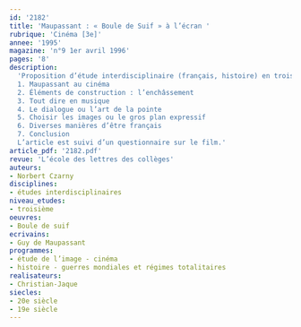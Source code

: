 ```yaml
---
id: '2182'
title: 'Maupassant : « Boule de Suif » à l’écran '
rubrique: 'Cinéma [3e]'
annee: '1995'
magazine: 'n°9 1er avril 1996'
pages: '8'
description: 
  'Proposition d’étude interdisciplinaire (français, histoire) en troisième : analyse du film tiré de la nouvelle de Maupassant par Christian-Jaque en 1945.
  1. Maupassant au cinéma
  2. Éléments de construction : l’enchâssement
  3. Tout dire en musique
  4. Le dialogue ou l’art de la pointe
  5. Choisir les images ou le gros plan expressif
  6. Diverses manières d’être français
  7. Conclusion
  L’article est suivi d’un questionnaire sur le film.'
article_pdf: '2182.pdf'
revue: 'L’école des lettres des collèges'
auteurs:
- Norbert Czarny
disciplines:
- études interdisciplinaires
niveau_etudes:
- troisième
oeuvres:
- Boule de suif
ecrivains:
- Guy de Maupassant
programmes:
- étude de l’image - cinéma
- histoire - guerres mondiales et régimes totalitaires
realisateurs:
- Christian-Jaque
siecles:
- 20e siècle
- 19e siècle
---
```

